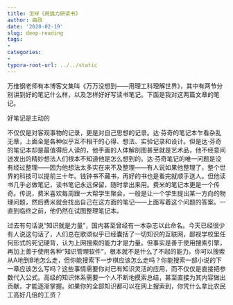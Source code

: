 ```yaml
---
title: 怎样《用强力研读书》
author: 曲政
date: '2020-02-19'
slug: deep-reading
tags:
- 
categories:
- 
typora-root-url: ../../static   
---
```


万维钢老师有本博客文集叫《万万没想到——用理工科理解世界》，其中有两节分别讲到好的笔记什么样，以及怎样好好写读书笔记。下面是我对这两篇文章的笔记。

好笔记是主动的

不仅仅是对客观事物的记录，更是对自己思想的记录。达·芬奇的笔记本乍看杂乱无章，上面全是各种似乎互不相干的心得、想法、实验记录和设计。但是达·芬奇的笔记本却是最值得后人读的，他手画的人体解剖图甚至就是艺术品，他不经意间迸发出的精妙想法人们根本不知道他是怎么想到的。达·芬奇笔记的唯一问题是没有经过整理——因为他想法太多实在来不及整理——有人说如果他整理了，整个世界的科技可以提前三十年。钱钟书不藏书，再好的书也是看完就顺手送人。但他读书几乎必做笔记，读书笔记永远保留，随时拿出来用。费米的笔记本更是一个传奇。传说，费米喜欢每周跟一大帮学生聚会，一般是让一个学生提出某一方向的物理问题，然后费米就会找出自己在这方面的笔记——上面写着这个问题的答案。一直到临终之前，他仍然在试图整理笔记本。

过去有句话说“知识就是力量”，国内甚至曾经有一本杂志以此命名。今天已经很少有人说这句话了，人们总在歌颂似乎已经囊括了一切知识的互联网，鄙视学校里任何形式的死记硬背，认为上网搜索的能力才是力量。但事实是善于使用搜索引擎，再加上善于使用各种“知识管理软件”，根本就不是什么了不起的能力。你可以搜索从A地到B地怎么走，但你能搜索下一步棋应该怎么走吗？你能搜索一部小说的下一章应该怎么写吗？这些事情需要你对已有知识灵活的应用，而不仅仅是直接把参数代入公式。高级的知识体系需要一个人不断地摸索总结，甚至直接为其内容做出贡献，才能逐渐掌握。如果你的全部知识都可以在网上搜索到，你凭什么拿比农民工高好几倍的工资？
